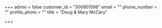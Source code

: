 +++
admin = false
customer_id = "300801598"
email = ""
phone_number = ""
profile_photo = ""
title = "Doug & Mary McCary"

+++
